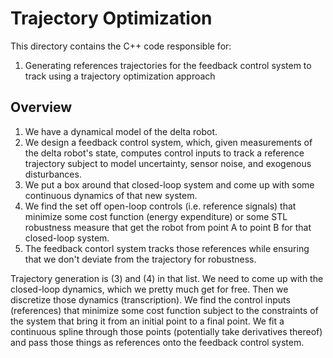 Trajectory Optimization
=======================
This directory contains the C++ code responsible for:
1. Generating references trajectories for the feedback control system to track using a trajectory optimization approach

Overview
--------
1. We have a dynamical model of the delta robot.
2. We design a feedback control system, which, given measurements of the delta robot's state, computes control inputs
to track a reference trajectory subject to model uncertainty, sensor noise, and exogenous disturbances.
3. We put a box around that closed-loop system and come up with some continuous dynamics of that new system.
4. We find the set off open-loop controls (i.e. reference signals) that minimize some cost function (energy expenditure)
or some STL robustness measure that get the robot from point A to point B for that closed-loop system.
5. The feedback contorl system tracks those references while ensuring that we don't deviate from the trajectory for 
robustness.

Trajectory generation is (3) and (4) in that list. We need to come up with the closed-loop dynamics, which we pretty
much get for free. Then we discretize those dynamics (transcription). We find the control inputs (references) that 
minimize some cost function subject to the constraints of the system that bring it from an initial point to a final
point. We fit a continuous spline through those points (potentially take derivatives thereof) and pass those things
as references onto the feedback control system.
